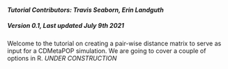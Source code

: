 #### _Tutorial Contributors: Travis Seaborn, Erin Landguth_
##### _Version 0.1, Last updated July 9th 2021_
Welcome to the tutorial on creating a pair-wise distance matrix to serve as input for a CDMetaPOP simulation. We are going to cover a couple of options in R. *UNDER CONSTRUCTION*
